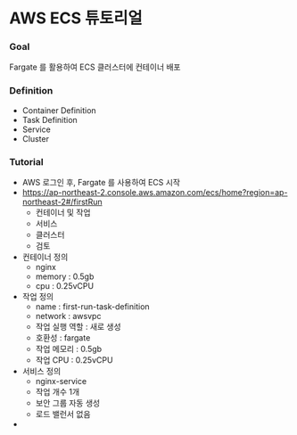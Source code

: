 # AWS ECS 튜토리얼



### Goal

Fargate 를 활용하여 ECS 클러스터에 컨테이너 배포



### Definition

* Container Definition
* Task Definition
* Service
* Cluster



### Tutorial

* AWS 로그인 후, Fargate 를 사용하여 ECS 시작 
* https://ap-northeast-2.console.aws.amazon.com/ecs/home?region=ap-northeast-2#/firstRun
  * 컨테이너 및 작업
  * 서비스
  * 클러스터
  * 검토
* 컨테이너 정의
  * nginx
  * memory : 0.5gb
  * cpu : 0.25vCPU
* 작업 정의
  * name : first-run-task-definition
  * network : awsvpc
  * 작업 실행 역할 : 새로 생성
  * 호환성 : fargate
  * 작업 메모리 : 0.5gb
  * 작업 CPU : 0.25vCPU
* 서비스 정의
  * nginx-service
  * 작업 개수 1개
  * 보안 그룹 자동 생성
  * 로드 밸런서 없음
* 

